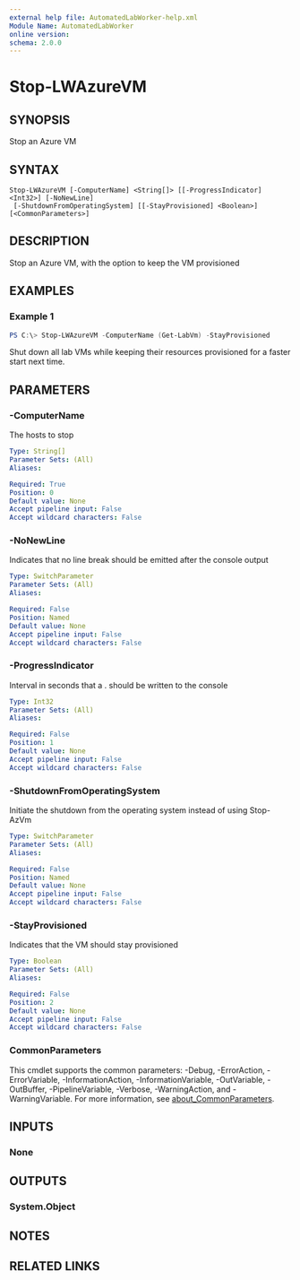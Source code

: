 ```yaml
---
external help file: AutomatedLabWorker-help.xml
Module Name: AutomatedLabWorker
online version:
schema: 2.0.0
---
```


# Stop-LWAzureVM

## SYNOPSIS
Stop an Azure VM

## SYNTAX

```
Stop-LWAzureVM [-ComputerName] <String[]> [[-ProgressIndicator] <Int32>] [-NoNewLine]
 [-ShutdownFromOperatingSystem] [[-StayProvisioned] <Boolean>] [<CommonParameters>]
```

## DESCRIPTION
Stop an Azure VM, with the option to keep the VM provisioned

## EXAMPLES

### Example 1
```powershell
PS C:\> Stop-LWAzureVM -ComputerName (Get-LabVm) -StayProvisioned
```

Shut down all lab VMs while keeping their resources provisioned for a faster
start next time.

## PARAMETERS

### -ComputerName
The hosts to stop

```yaml
Type: String[]
Parameter Sets: (All)
Aliases:

Required: True
Position: 0
Default value: None
Accept pipeline input: False
Accept wildcard characters: False
```

### -NoNewLine
Indicates that no line break should be emitted after the console output

```yaml
Type: SwitchParameter
Parameter Sets: (All)
Aliases:

Required: False
Position: Named
Default value: None
Accept pipeline input: False
Accept wildcard characters: False
```

### -ProgressIndicator
Interval in seconds that a . should be written to the console

```yaml
Type: Int32
Parameter Sets: (All)
Aliases:

Required: False
Position: 1
Default value: None
Accept pipeline input: False
Accept wildcard characters: False
```

### -ShutdownFromOperatingSystem
Initiate the shutdown from the operating system instead of using Stop-AzVm

```yaml
Type: SwitchParameter
Parameter Sets: (All)
Aliases:

Required: False
Position: Named
Default value: None
Accept pipeline input: False
Accept wildcard characters: False
```

### -StayProvisioned
Indicates that the VM should stay provisioned

```yaml
Type: Boolean
Parameter Sets: (All)
Aliases:

Required: False
Position: 2
Default value: None
Accept pipeline input: False
Accept wildcard characters: False
```

### CommonParameters
This cmdlet supports the common parameters: -Debug, -ErrorAction, -ErrorVariable, -InformationAction, -InformationVariable, -OutVariable, -OutBuffer, -PipelineVariable, -Verbose, -WarningAction, and -WarningVariable. For more information, see [about_CommonParameters](http://go.microsoft.com/fwlink/?LinkID=113216).

## INPUTS

### None

## OUTPUTS

### System.Object
## NOTES

## RELATED LINKS
